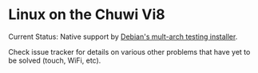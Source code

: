 # Linux on the Chuwi Vi8

Current Status: Native support by [Debian's mult-arch testing installer](http://cdimage.debian.org/cdimage/weekly-builds/multi-arch/iso-cd/debian-testing-amd64-i386-netinst.iso).

Check issue tracker for details on various other problems that have yet to be solved (touch, WiFi, etc).